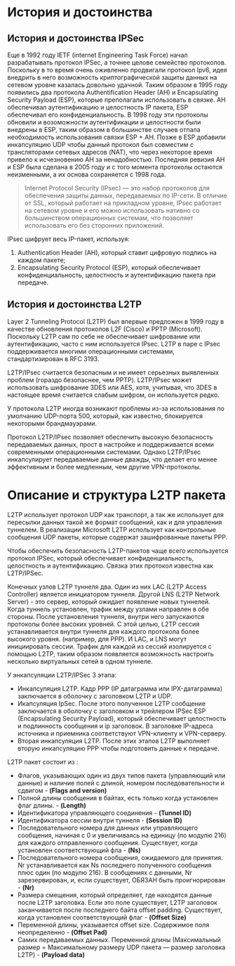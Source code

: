 # История и достоинствa

## История и достоинства IPSec
Еще в 1992 году IETF (internet Engineering Task Force) начал разрабатывать протокол IPSec, а точнее целове семейство протоколов. Поскольку в то время очень оживленно продвигали протокол Ipv6, идея внедрить в него возможность криптографической защиты данных на сетевом уровне казалась довольно удачной. Таким образом в 1995 году появились два протокола Authentification Header (AH) и Encapsulating Security Payload (ESP), которые преполагали использовать в связке. AH обеспечивал аутентификацию и целостность IP пакета, ESP обеспечивал его конфиденциальность. В 1998 году эти протоколы обновили и возоможности аутентификации и целостности были внедрены в ESP, таким образом в большинстве случаев отпала необходимость использования связки ESP + AH.
Позже в ESP добавили инкапсуляцию UDP чтобы данный протокол был совместим с трансляторами сетевых адресов (NAT), что через некоторое время привело к исчезновению AH за ненадобностью. Последняя ревизия AH и ESP была сделана в 2005 году и с того момента протоколы остаются неизменными, а их основа сохраняется с 1998 года. 

> Internet Protocol Security (IPsec) — это набор протоколов для обеспечения защиты данных, передаваемых по IP-сети. В отличие от SSL, который работает на прикладном уровне, IPsec работает на сетевом уровне и его можно использовать нативно со большинством операционных системам, что позволяет использовать его без сторонних приложений.

IPsec шифрует весь IP-пакет, используя:

1. Authentication Header (AH), который ставит цифровую подпись на каждом пакете;
2. Encapsulating Security Protocol (ESP), который обеспечивает конфиденциальность, целостность и аутентификацию пакета при передаче.

## История и достоинства L2TP
Layer 2 Tunneling Protocol (L2TP) был впервые предложен в 1999 году в качестве обновления протоколов L2F (Cisco) и PPTP (Microsoft). Поскольку L2TP сам по себе не обеспечивает шифрование или аутентификацию, часто с ним используется IPsec. L2TP в паре с IPsec поддерживается многими операционными системами, стандартизирован в RFC 3193.

L2TP/IPsec считается безопасным и не имеет серьезных выявленных проблем (гораздо безопаснее, чем PPTP). L2TP/IPsec может использовать шифрование 3DES или AES, хотя, учитывая, что 3DES в настоящее время считается слабым шифром, он используется редко.

У протокола L2TP иногда возникают проблемы из-за использования по умолчанию UDP-порта 500, который, как известно, блокируется некоторыми брандмауэрами.

Протокол L2TP/IPsec позволяет обеспечить высокую безопасность передаваемых данных, прост в настройке и поддерживается всеми современными операционными системами. Однако L2TP/IPsec инкапсулирует передаваемые данные дважды, что делает его менее эффективным и более медленным, чем другие VPN-протоколы.

# Описание и структура L2TP пакета
L2TP использует протокол UDP как транспорт, а так же использует для пересылки данных такой же формат сообщений, как и для управления туннелем. В реализации Microsoft L2TP использует как контрольные сообщения UDP пакеты, которые содержат зашифрованные пакеты PPP.

Чтобы обеспечить безопасность L2TP-пакетов чаще всего используется протокол IPSec, который обеспечивает конфиденциальность, целостность и аутентификацию. Связка этих протокол известна как L2TP/IPSec.

Конечных узлов L2TP туннеля два. Один из них LAC (L2TP Access Controller) является инициатором туннеля. Другой LNS (L2TP Network Server) - это сервер, который ожидает появление новых туннелей. Когда туннель установлен, трафик между узлами направлен в обе стороны. После установления туннеля, внутри него запускаются протоколы более высоких уровней. С этой целью, L2TP сессия устанавливается внутри туннеля для каждого протокола более высокого уровня. (например, для PPP). И LAC, и LNS могут инициировать сессии. Трафик для каждой из сессий изолируется с помощью L2TP, таким образом появляется возможность настроить несколько виртуальных сетей в одном туннеле.

У энкапсуляции L2TP/IPSec 3 этапа:
* Инкапсуляция L2TP. Кадр PPP (IP датаграмма или IPX-датаграмма) заключается в оболочку с заголовком L2TP и UDP.
* Икапсуляция IpSec. После этого полученное L2TP сообщение заключается в оболочку с заголовком и трейлером IPSec ESP (Encapsulating Security Payload), который обеспечивает целостность и подлинность сообщения и ip заголовок. В заголовке IP-адреса источника и приемника соответствуют VPN-клиенту и VPN-серверу.
* Вторая инкапсуляция L2TP. После этих этапов L2TP выполняет вторую инкапсуляцию PPP чтобы подготовить данные к передаче.

L2TP пакет состоит из :
* Флагов, указывающих один из двух типов пакета (управляющий или данные) и наличие полей с длиной, номером последовательности и сдвигом - **(Flags and version)**
* Полной длины сообщения в байтах, есть только когда установлен флаг длины. - **(Length)**
* Идентификатора управляющего соединения - **(Tunnel ID)**
* Идентификатора сессии внутри туннеля - **(Session ID)**
* Последовательного номера для данных или управляющего сообщения, начиная с 0 и увеличиваясь на единицу (по модулю 216) для каждого отправленного сообщения. Существует, когда установлен соответствующий фла - **(Ns)**
* Последовательного номера сообщения, ожидаемого для принятия. Nr устанавливается как Ns последнего полученного сообщения плюс один (по модулю 216). В сообщениях с данными, Nr зарезервирован, и, если существует, ОБЯЗАН быть проигнорирован - **(Nr)**
* Размера смещения, который определяет, где находятся данные после L2TP заголовка. Если это поле существует, L2TP заголовок заканчивается после последнего байта offset padding. Существует, когда установлен соответствующий флаг - **(Offset Size)**
* Переменной длины, указывается offset size. Содержимое поля неопределенно - **(Offset Pad)** 
* Самих передаваемых данных. Переменной длины (Максимальный размер = Максимальному размеру UDP пакета — размер заголовка L2TP) - **(Payload data)**

